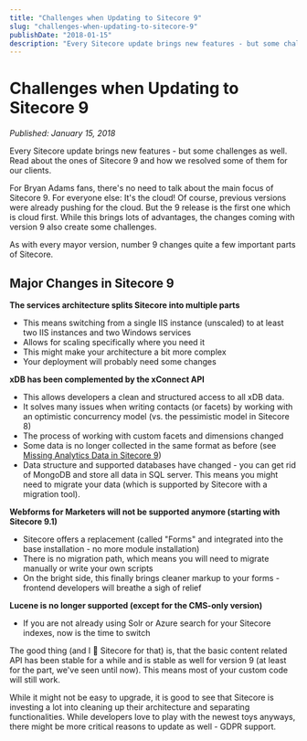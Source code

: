 ```yaml
---
title: "Challenges when Updating to Sitecore 9"
slug: "challenges-when-updating-to-sitecore-9"
publishDate: "2018-01-15"
description: "Every Sitecore update brings new features - but some challenges as well. Read about the ones of Sitecore 9 and how we resolved some of them for our clients."
---
```


# Challenges when Updating to Sitecore 9

*Published: January 15, 2018*

Every Sitecore update brings new features - but some challenges as well. Read about the ones of Sitecore 9 and how we resolved some of them for our clients.

For Bryan Adams fans, there's no need to talk about the main focus of Sitecore 9. For everyone else: It's the cloud! Of course, previous versions were already pushing for the cloud. But the 9 release is the first one which is cloud first. While this brings lots of advantages, the changes coming with version 9 also create some challenges.

As with every mayor version, number 9 changes quite a few important parts of Sitecore.

## Major Changes in Sitecore 9

**The services architecture splits Sitecore into multiple parts**
- This means switching from a single IIS instance (unscaled) to at least two IIS instances and two Windows services
- Allows for scaling specifically where you need it
- This might make your architecture a bit more complex
- Your deployment will probably need some changes

**xDB has been complemented by the xConnect API**
- This allows developers a clean and structured access to all xDB data.
- It solves many issues when writing contacts (or facets) by working with an optimistic concurrency model (vs. the pessimistic model in Sitecore 8)
- The process of working with custom facets and dimensions changed
- Some data is no longer collected in the same format as before (see [Missing Analytics Data in Sitecore 9](https://dev-blog.viu.ch/sitecore-9-empty-fact-tables))
- Data structure and supported databases have changed - you can get rid of MongoDB and store all data in SQL server. This means you might need to migrate your data (which is supported by Sitecore with a migration tool).

**Webforms for Marketers will not be supported anymore (starting with Sitecore 9.1)**
- Sitecore offers a replacement (called "Forms" and integrated into the base installation - no more module installation)
- There is no migration path, which means you will need to migrate manually or write your own scripts
- On the bright side, this finally brings cleaner markup to your forms - frontend developers will breathe a sigh of relief

**Lucene is no longer supported (except for the CMS-only version)**
- If you are not already using Solr or Azure search for your Sitecore indexes, now is the time to switch

The good thing (and I 🖤 Sitecore for that) is, that the basic content related API has been stable for a while and is stable as well for version 9 (at least for the part, we've seen until now). This means most of your custom code will still work.

While it might not be easy to upgrade, it is good to see that Sitecore is investing a lot into cleaning up their architecture and separating functionalities. While developers love to play with the newest toys anyways, there might be more critical reasons to update as well - GDPR support.

